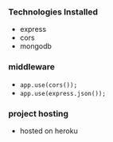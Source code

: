 ### Technologies Installed
- express
- cors
- mongodb

### middleware
- `app.use(cors());`
- `app.use(express.json());`

### project hosting
- hosted on heroku